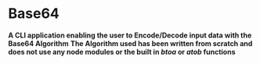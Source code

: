 # Base64
**A CLI application enabling the user to Encode/Decode input data with the Base64 Algorithm**
**The Algorithm used has been written from scratch and does not use any node modules or the built in _btoa_ or _atob_ functions**
